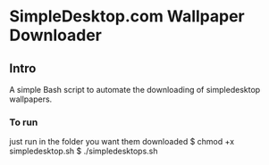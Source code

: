 ## 

# SimpleDesktop.com Wallpaper Downloader #

##


## Intro ##

A simple Bash script to automate the downloading of simpledesktop wallpapers. 


### To run ### 
just run in the folder you want them downloaded 
$ chmod +x simpledesktop.sh
$ ./simpledesktops.sh